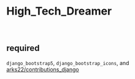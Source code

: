 # High_Tech_Dreamer
　
## required
`django_bootstrap5`, `django_bootstrap_icons`, and [arks22/contributions_django](https://github.com/arks22/contributions-django)
